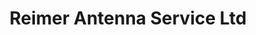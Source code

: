 ---
title: "Reimer Antenna Service Ltd"
url: /portage-la-prairie/reimer-antenna-service-ltd/
shop: mobile phone
---